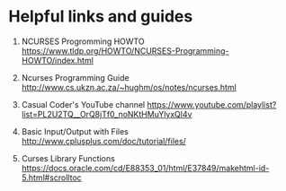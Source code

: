 # Helpful links and guides

1. NCURSES Progromming HOWTO
https://www.tldp.org/HOWTO/NCURSES-Programming-HOWTO/index.html

2. Ncurses Programming Guide
http://www.cs.ukzn.ac.za/~hughm/os/notes/ncurses.html

3. Casual Coder's YouTube channel
https://www.youtube.com/playlist?list=PL2U2TQ__OrQ8jTf0_noNKtHMuYlyxQl4v

4. Basic Input/Output with Files
http://www.cplusplus.com/doc/tutorial/files/

5. Curses Library Functions
https://docs.oracle.com/cd/E88353_01/html/E37849/makehtml-id-5.html#scrolltoc

